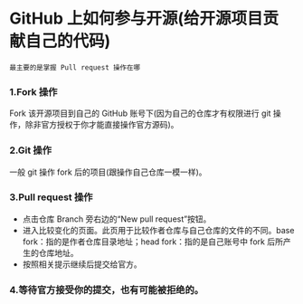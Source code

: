 # GitHub 上如何参与开源(给开源项目贡献自己的代码)

`最主要的是掌握 Pull request 操作在哪`

### 1.Fork 操作
Fork 该开源项目到自己的 GitHub 账号下(因为自己的仓库才有权限进行 git 操作，除非官方授权于你才能直接操作官方源码)。  

### 2.Git 操作
一般 git 操作 fork 后的项目(跟操作自己仓库一模一样)。  

### 3.Pull request 操作
  - 点击仓库 Branch 旁右边的“New pull request”按钮。
  - 进入比较变化的页面。此页用于比较作者仓库与自己仓库的文件的不同。base fork：指的是作者仓库目录地址；head fork：指的是自己账号中 fork 后所产生的仓库地址。
  - 按照相关提示继续后提交给官方。

### 4.等待官方接受你的提交，也有可能被拒绝的。